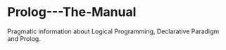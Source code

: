 # Prolog---The-Manual
Pragmatic information about Logical Programming, Declarative Paradigm and Prolog.
